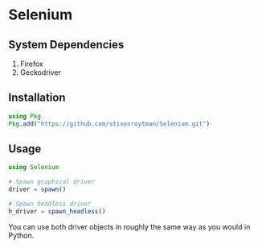 # Selenium

## System Dependencies

1. Firefox
2. Geckodriver

## Installation

``` julia
using Pkg
Pkg.add("https://github.com/stivenroytman/Selenium.git")
```

## Usage

``` julia
using Selenium

# Spawn graphical driver
driver = spawn()

# Spawn headless driver
h_driver = spawn_headless()

```

You can use both driver objects in roughly the same way as you would in Python.
